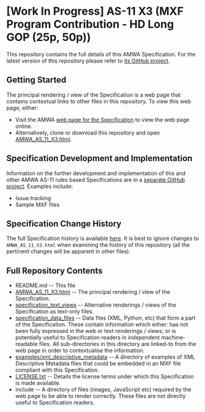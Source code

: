 # **[Work In Progress]** AS-11 X3 (MXF Program Contribution - HD Long GOP (25p, 50p))

This repository contains the full details of this AMWA Specification. For the latest version of this repository please refer to [its GitHub project](https://github.com/AMWA-TV/AS-11_X3/).

## Getting Started

The principal rendering / view of the Specification is a web page that contains contextual links to other files in this repository. To view this web page, either:
* Visit the AMWA [web page for the Specification](http://amwa.tv/projects/AS-11-X3.shtml) to view the web page online.
* Alternatively, clone or download this repository and open [AMWA_AS_11_X3.html](AMWA_AS_11_X3.html).

## Specification Development and Implementation

Information on the further development and implementation of this and other AMWA AS-11 rules based Specifications are in a [separate GitHub project](https://github.com/AMWA-TV/AS-11_Overview). Examples include:
* Issue tracking
* Sample MXF files

## Specification Change History

The full Specification history is available [here](https://github.com/AMWA-TV/AS-11_X3/commits). It is best to ignore changes to `AMWA_AS_11_X3.html` when examining the history of this repository (all the pertinent changes will be apparent in other files).

## Full Repository Contents

* README.md -- This file
* [AMWA_AS_11_X3.html](AMWA_AS_11_X3.html) -- The principal rendering / view of the Specification.
* [specification_text_views](specification_text_views) -- Alternative renderings / views of the Specification as text-only files.
* [specification_data_files](specification_data_files) -- Data files (XML, Python, etc) that form a part of the Specification. These contain information which either: has not been fully expressed in the web or text renderings / views; or is potentially useful to Specification readers in independent machine-readable files. All sub-directories in this directory are linked-to from the web page in order to contextualise the information.
* [examples/xml_descriptive_metadata](examples/xml_descriptive_metadata) -- A directory of examples of XML Descriptive Metadata files that could be embedded in an MXF file compliant with this Specification.
* [LICENSE.txt](LICENSE.txt) -- Details the license terms under which this Specification is made available.
* include -- A directory of files (images, JavaScript etc) required by the web page to be able to render correctly. These files are not directly useful to Specification readers.

